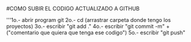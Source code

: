 #COMO SUBIR EL CODIGO ACTUALIZADO A GITHUB

'''1o.- abrir program git
2o.- cd (arrastrar carpeta donde tengo los proyectos)
3o.- escribir "git add ."
4o.- escribir  "git commit -m" + ("comentario que quiera que tenga ese codigo")
5o.- escribir "git push"